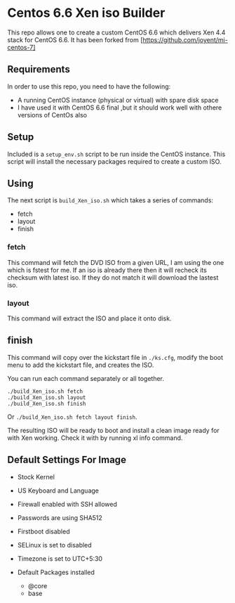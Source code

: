 # Centos 6.6 Xen iso Builder

This repo allows one to create a custom CentOS 6.6 which delivers Xen 4.4 stack for CentOS 6.6.
It has been forked from [https://github.com/joyent/mi-centos-7]

## Requirements

In order to use this repo, you need to have the following:

 * A running CentOS instance (physical or virtual) with spare disk space
 * I have used it with CentOS 6.6 final ,but it should work well with othere versions of CentOs also 

## Setup

Included is a `setup_env.sh` script to be run inside the CentOS instance.  This
script will install the necessary packages required to create a custom ISO.

## Using

The next script is `build_Xen_iso.sh` which takes a series of commands:

 * fetch
 * layout
 * finish

### fetch
This command will fetch the DVD ISO from a given URL, I am using the one which is fstest for me. If an iso is already there then it will recheck its checksum with latest iso. If they do not match it will download the lastest iso.

### layout
This command will extract the ISO and place it onto disk.

## finish
This command will copy over the kickstart file in `./ks.cfg`, modify the boot menu to add the kickstart file, and creates the ISO.

You can run each command separately or all together.

```
./build_Xen_iso.sh fetch
./build_Xen_iso.sh layout
./build_Xen_iso.sh finish
```

Or `./build_Xen_iso.sh fetch layout finish`.

The resulting ISO will be ready to boot and install a clean image ready for
with Xen working. 
Check it with by running xl info command.

## Default Settings For Image

* Stock Kernel
* US Keyboard and Language
* Firewall enabled with SSH allowed
* Passwords are using SHA512
* Firstboot disabled
* SELinux is set to disabled
* Timezone is set to UTC+5:30
* Default Packages installed


   * @core
   * base
